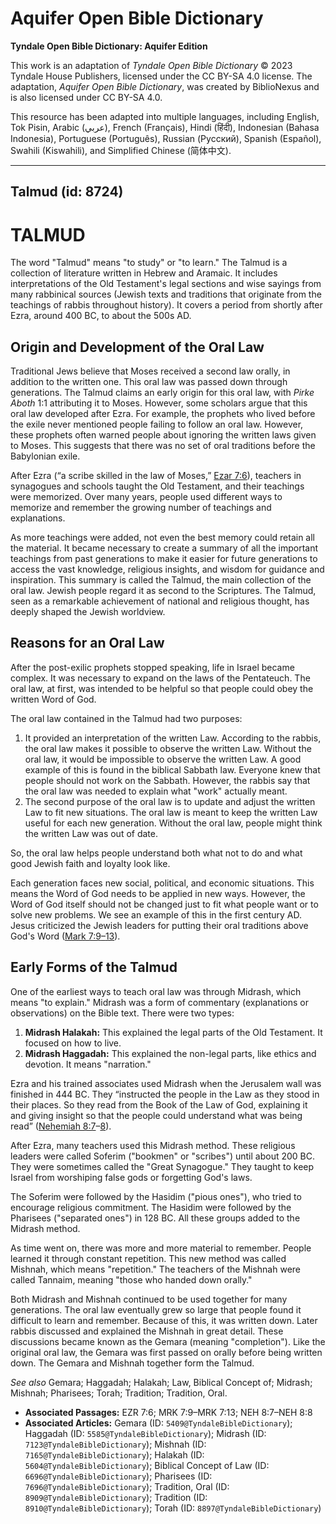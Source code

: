 # Aquifer Open Bible Dictionary

**Tyndale Open Bible Dictionary: Aquifer Edition**

This work is an adaptation of *Tyndale Open Bible Dictionary* © 2023 Tyndale House Publishers, licensed under the CC BY\-SA 4\.0 license. The adaptation, *Aquifer Open Bible Dictionary*, was created by BiblioNexus and is also licensed under CC BY\-SA 4\.0\.

This resource has been adapted into multiple languages, including English, Tok Pisin, Arabic (عربي), French (Français), Hindi (हिंदी), Indonesian (Bahasa Indonesia), Portuguese (Português), Russian (Русский), Spanish (Español), Swahili (Kiswahili), and Simplified Chinese (简体中文).



--------------------------------

## Talmud (id: 8724)

TALMUD
======

The word "Talmud" means "to study" or "to learn." The Talmud is a collection of literature written in Hebrew and Aramaic. It includes interpretations of the Old Testament's legal sections and wise sayings from many rabbinical sources (Jewish texts and traditions that originate from the teachings of rabbis throughout history). It covers a period from shortly after Ezra, around 400 BC, to about the 500s AD.

Origin and Development of the Oral Law
--------------------------------------

Traditional Jews believe that Moses received a second law orally, in addition to the written one. This oral law was passed down through generations. The Talmud claims an early origin for this oral law, with *Pirke Aboth* 1:1 attributing it to Moses. However, some scholars argue that this oral law developed after Ezra. For example, the prophets who lived before the exile never mentioned people failing to follow an oral law. However, these prophets often warned people about ignoring the written laws given to Moses. This suggests that there was no set of oral traditions before the Babylonian exile.

After Ezra (“a scribe skilled in the law of Moses,” [Ezar 7:6](https://ref.ly/Ezra7:6)), teachers in synagogues and schools taught the Old Testament, and their teachings were memorized. Over many years, people used different ways to memorize and remember the growing number of teachings and explanations. 

As more teachings were added, not even the best memory could retain all the material. It became necessary to create a summary of all the important teachings from past generations to make it easier for future generations to access the vast knowledge, religious insights, and wisdom for guidance and inspiration. This summary is called the Talmud, the main collection of the oral law. Jewish people regard it as second to the Scriptures. The Talmud, seen as a remarkable achievement of national and religious thought, has deeply shaped the Jewish worldview.

Reasons for an Oral Law
-----------------------

After the post\-exilic prophets stopped speaking, life in Israel became complex. It was necessary to expand on the laws of the Pentateuch. The oral law, at first, was intended to be helpful so that people could obey the written Word of God.

The oral law contained in the Talmud had two purposes: 

1. It provided an interpretation of the written Law. According to the rabbis, the oral law makes it possible to observe the written Law. Without the oral law, it would be impossible to observe the written Law. A good example of this is found in the biblical Sabbath law. Everyone knew that people should not work on the Sabbath. However, the rabbis say that the oral law was needed to explain what "work" actually meant.
2. The second purpose of the oral law is to update and adjust the written Law to fit new situations. The oral law is meant to keep the written Law useful for each new generation. Without the oral law, people might think the written Law was out of date.

So, the oral law helps people understand both what not to do and what good Jewish faith and loyalty look like.

Each generation faces new social, political, and economic situations. This means the Word of God needs to be applied in new ways. However, the Word of God itself should not be changed just to fit what people want or to solve new problems. We see an example of this in the first century AD. Jesus criticized the Jewish leaders for putting their oral traditions above God's Word ([Mark 7:9](https://ref.ly/Mark7:9-Mark7:13)[–](https://ref.ly/Mark7:9-Mark7:13)[13](https://ref.ly/Mark7:9-Mark7:13)).

Early Forms of the Talmud
-------------------------

One of the earliest ways to teach oral law was through Midrash, which means "to explain." Midrash was a form of commentary (explanations or observations) on the Bible text. There were two types:

1. **Midrash Halakah:** This explained the legal parts of the Old Testament. It focused on how to live.
2. **Midrash Haggadah:** This explained the non\-legal parts, like ethics and devotion. It means "narration."

Ezra and his trained associates used Midrash when the Jerusalem wall was finished in 444 BC. They “instructed the people in the Law as they stood in their places. So they read from the Book of the Law of God, explaining it and giving insight so that the people could understand what was being read” ([Nehemiah 8:7](https://ref.ly/Neh8:7-Neh8:8)–[8](https://ref.ly/Neh8:7-Neh8:8)). 

After Ezra, many teachers used this Midrash method. These religious leaders were called Soferim ("bookmen" or "scribes") until about 200 BC. They were sometimes called the "Great Synagogue." They taught to keep Israel from worshiping false gods or forgetting God's laws. 

The Soferim were followed by the Hasidim ("pious ones"), who tried to encourage religious commitment. The Hasidim were followed by the Pharisees ("separated ones") in 128 BC. All these groups added to the Midrash method.

As time went on, there was more and more material to remember. People learned it through constant repetition. This new method was called Mishnah, which means "repetition." The teachers of the Mishnah were called Tannaim, meaning "those who handed down orally." 

Both Midrash and Mishnah continued to be used together for many generations. The oral law eventually grew so large that people found it difficult to learn and remember. Because of this, it was written down. Later rabbis discussed and explained the Mishnah in great detail. These discussions became known as the Gemara (meaning "completion"). Like the original oral law, the Gemara was first passed on orally before being written down. The Gemara and Mishnah together form the Talmud.

*See also* Gemara; Haggadah; Halakah; Law, Biblical Concept of; Midrash; Mishnah; Pharisees; Torah; Tradition; Tradition, Oral.

* **Associated Passages:** EZR 7:6; MRK 7:9–MRK 7:13; NEH 8:7–NEH 8:8
* **Associated Articles:** Gemara (ID: `5409@TyndaleBibleDictionary`); Haggadah (ID: `5585@TyndaleBibleDictionary`); Midrash (ID: `7123@TyndaleBibleDictionary`); Mishnah (ID: `7165@TyndaleBibleDictionary`); Halakah (ID: `5604@TyndaleBibleDictionary`); Biblical Concept of Law (ID: `6696@TyndaleBibleDictionary`); Pharisees (ID: `7696@TyndaleBibleDictionary`); Tradition, Oral (ID: `8909@TyndaleBibleDictionary`); Tradition (ID: `8910@TyndaleBibleDictionary`); Torah (ID: `8897@TyndaleBibleDictionary`)

